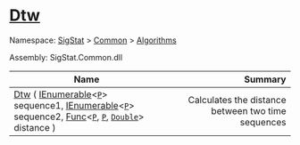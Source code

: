 # [Dtw](./DtwPy-100664152.md)

Namespace: [SigStat]() > [Common](./../../README.md) > [Algorithms](./../README.md)

Assembly: SigStat.Common.dll

| Name | Summary  |
| ------| -----------:|
| [Dtw](./DtwPy-100664152.md) ( [IEnumerable](https://docs.microsoft.com/en-us/dotnet/api/System.Collections.Ienumerable)\<[`P`](./DtwPy-100664152.md)> sequence1, [IEnumerable](https://docs.microsoft.com/en-us/dotnet/api/System.Collections.Ienumerable)\<[`P`](./DtwPy-100664152.md)> sequence2, [Func](https://docs.microsoft.com/en-us/dotnet/api/System.Func-3)\<[`P`](./DtwPy-100664152.md), [`P`](./DtwPy-100664152.md), [`Double`](https://docs.microsoft.com/en-us/dotnet/api/System.Double)> distance ) | <img width=225/>Calculates the distance between two time sequences
